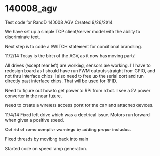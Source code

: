 140008_agv
==========

Test code for RandD 140008 AGV
Created 9/26/2014

We have set up a simple TCP client/server model with the ability to discriminate text.

Next step is to code a SWITCH statement for conditional branching.

11/2/14
Today is the birth of the AGV, as it now has moving parts!

All drives (except rear left) are working, sensors are working. I'll have
to redesign board as I should have run PWM outputs straight from GPIO,
and not thru interface chips.  I also need to free up the serial port 
and run directly past interface chips.  That will be used for RFID.

Need to figure out how to get power to RPi from robot. I see a 5V power 
converter in the near future.

Need to create a wireless access point for the cart and attached
devices.

11/4/14
Fixed left drive which was a electrical issue.  Motors run forward when
given a positive speed.

Got rid of some compiler warnings by adding proper includes.

Fixed threads by movibng back into main

Started code on speed ramp generation.
